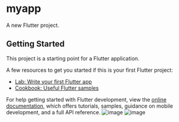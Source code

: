 # myapp

A new Flutter project.

## Getting Started

This project is a starting point for a Flutter application.

A few resources to get you started if this is your first Flutter project:

- [Lab: Write your first Flutter app](https://docs.flutter.dev/get-started/codelab)
- [Cookbook: Useful Flutter samples](https://docs.flutter.dev/cookbook)

For help getting started with Flutter development, view the
[online documentation](https://docs.flutter.dev/), which offers tutorials,
samples, guidance on mobile development, and a full API reference.
 ![image](https://github.com/user-attachments/assets/1d55ad04-3e3a-4d9d-ac2c-d9de6aa19f10)
![image](https://github.com/user-attachments/assets/694f4388-97e1-4453-8491-166e8b3a7b15)
